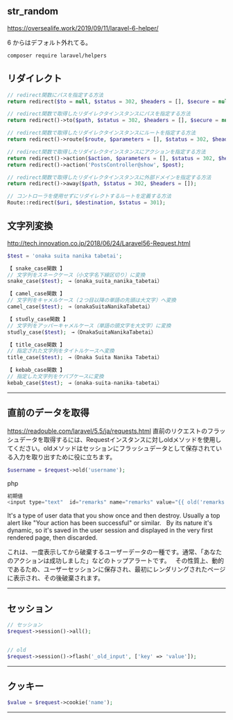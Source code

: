 ## str_random
https://oversealife.work/2019/09/11/laravel-6-helper/  


6 からはデフォルト外れてる。
```
composer require laravel/helpers
```


## リダイレクト
```php
// redirect関数にパスを指定する方法
return redirect($to = null, $status = 302, $headers = [], $secure = null);

// redirect関数で取得したリダイレクタインスタンスにパスを指定する方法
return redirect()->to($path, $status = 302, $headers = [], $secure = null);

// redirect関数で取得したリダイレクタインスタンスにルートを指定する方法
return redirect()->route($route, $parameters = [], $status = 302, $headers = []);

// redirect関数で取得したリダイレクタインスタンスにアクションを指定する方法
return redirect()->action($action, $parameters = [], $status = 302, $headers = []);
return redirect()->action('PostsController@show', $post);

// redirect関数で取得したリダイレクタインスタンスに外部ドメインを指定する方法
return redirect()->away($path, $status = 302, $headers = []);

// コントローラを使用せずにリダイレクトするルートを定義する方法
Route::redirect($uri, $destination, $status = 301);


```


## 文字列変換
http://tech.innovation.co.jp/2018/06/24/Laravel56-Request.html
```php
$test = 'onaka suita nanika tabetai';

【 snake_case関数 】
// 文字列をスネークケース（小文字名下線区切り）に変換
snake_case($test);　→（onaka_suita_nanika_tabetai）

【 camel_case関数 】
// 文字列をキャメルケース（２つ目以降の単語の先頭は大文字）へ変換
camel_case($test);　→（onakaSuitaNanikaTabetai）

【 studly_case関数 】
// 文字列をアッパーキャメルケース（単語の頭文字を大文字）に変換
studly_case($test);　→（OnakaSuitaNanikaTabetai）

【 title_case関数 】
// 指定された文字列をタイトルケースへ変換
title_case($test);　→（Onaka Suita Nanika Tabetai）

【 kebab_case関数 】
// 指定した文字列をケバブケースに変換
kebab_case($test);　→（onaka-suita-nanika-tabetai）
```

____________________________________________________________________________________________
## 直前のデータを取得
https://readouble.com/laravel/5.5/ja/requests.html
直前のリクエストのフラッシュデータを取得するには、Requestインスタンスに対しoldメソッドを使用してください。oldメソッドはセッションにフラッシュデータとして保存されている入力を取り出すために役に立ちます。
```php
$username = $request->old('username');
```
php
```php
初期値
<input type="text"  id="remarks" name="remarks" value="{{ old('remarks' , $params['remarks'] ) }}">
```
It's a type of user data that you show once and then destroy. Usually a top alert like "Your action has been successful" or similar.  
By its nature it's dynamic, so it's saved in the user session and displayed in the very first rendered page, then discarded.  

これは、一度表示してから破棄するユーザーデータの一種です。通常、「あなたのアクションは成功しました」などのトップアラートです。  
その性質上、動的であるため、ユーザーセッションに保存され、最初にレンダリングされたページに表示され、その後破棄されます。  


____________________________________________________________________________________________
## セッション
```php
// セッション
$request->session()->all();


// old
$request->session()->flash('_old_input', ['key' => 'value']);
```

____________________________________________________________________________________________
## クッキー
```php
$value = $request->cookie('name');
```

____________________________________________________________________________________________




